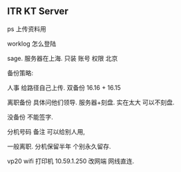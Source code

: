 ## ITR KT Server
 ps 上传资料用 

worklog 怎么登陆

sage. 
服务器在上海.
只装 账号 权限 北京

备份策略:

人事 给路径自己上传.
双备份 16.16 + 16.15 


离职备份 具体问他们领导.
服务器+刻盘.
实在太大 可以不刻盘. 

没备份 不能签字.



分机号码 备注  可以给别人用,

一般离职. 分机保留半年  个别永久留存.


vp20 wifi 打印机 10.59.1.250 改网端 网线直连.




